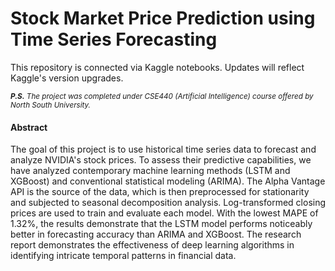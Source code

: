 # Stock Market Price Prediction using Time Series Forecasting

This repository is connected via Kaggle notebooks. Updates will reflect Kaggle's version upgrades.

<sub> ****P.S.*** The project was completed under CSE440 (Artificial Intelligence) course offered by North South University.*<sub/>

#### Abstract

The goal of this project is to use historical time series data to forecast and analyze NVIDIA's stock prices. To assess their predictive capabilities, we have analyzed contemporary machine learning methods (LSTM and XGBoost) and conventional statistical modeling (ARIMA). The Alpha Vantage API is the source of the data, which is then preprocessed for stationarity and subjected to seasonal decomposition analysis. Log-transformed closing prices are used to train and evaluate each model. With the lowest MAPE of 1.32%, the results demonstrate that the LSTM model performs noticeably better in forecasting accuracy than ARIMA and XGBoost. The research report demonstrates the effectiveness of deep learning algorithms in identifying intricate temporal patterns in financial data.
